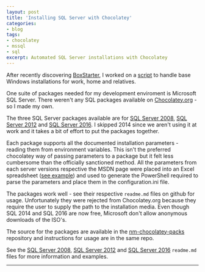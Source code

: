 ```yaml
---
layout: post
title: 'Installing SQL Server with Chocolatey'
categories:
- blog
tags: 
- chocolatey
- mssql
- sql
excerpt: Automated SQL Server installations with Chocolatey
---
```


After recently discovering [BoxStarter](http://boxstarter.org/), I worked on a [script](https://github.com/neutmute/nm-boxstarter/blob/master/base-box.ps1) to handle base Windows installations for work, home and relatives.

One suite of packages needed for my development enviroment is Microsoft SQL Server. There weren't any SQL packages available on [Chocolatey.org](https://chocolatey.org/packages) - so I made my own.

The three SQL Server packages available are for [SQL Server 2008](https://github.com/neutmute/nm-chocolatey-packs/tree/master/sqlserver2008), [SQL Server 2012](https://github.com/neutmute/nm-chocolatey-packs/tree/master/sqlserver2012) and [SQL Server 2016](https://github.com/neutmute/nm-chocolatey-packs/tree/master/sqlserver2016). I skipped 2014 since we aren't using it at work and it takes a bit of effort to put the packages together.

Each package supports all the documented installation parameters - reading them from environment variables. This isn't the preferred chocolatey way of passing parameters to a package but it felt less cumbersome than the officially sanctioned method. All the parameters from each server versions respective the MSDN page were placed into an Excel spreadsheet ([see example](https://github.com/neutmute/nm-chocolatey-packs/blob/master/sqlserver2016/docs/sql2016_ParamGenerator.xlsx?raw=true)) and used to generate the PowerShell required to parse the parameters and place them in the configuration.ini file.

The packages work well - see their respective `readme.md` files on github for usage. Unfortunately they were rejected from Chocolatey.org because they require the user to supply the path to the installation media. Even though SQL 2014 and SQL 2016 are now free, Microsoft don't allow anonymous downloads of the ISO's.

The source for the packages are available in the [nm-chocolatey-packs](https://github.com/neutmute/nm-chocolatey-packs) repository and instructions for usage are in the same repo. 

See the [SQL Server 2008](https://github.com/neutmute/nm-chocolatey-packs/tree/master/sqlserver2008), [SQL Server 2012](https://github.com/neutmute/nm-chocolatey-packs/tree/master/sqlserver2012) and [SQL Server 2016](https://github.com/neutmute/nm-chocolatey-packs/tree/master/sqlserver2016) `readme.md` files for more information and examples.

---
